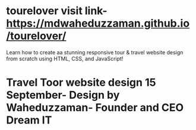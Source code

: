 # tourelover visit link- https://mdwaheduzzaman.github.io/tourelover/
Learn how to create aa stunning responsive tour &amp; travel website design from scratch using HTML, CSS, and JavaScript! 
# Travel Toor website design 15 September- Design by Waheduzzaman- Founder and CEO Dream IT

